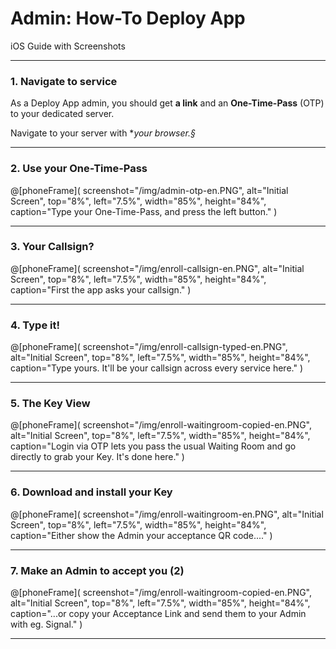 # Admin: How-To Deploy App 
iOS Guide with Screenshots

---
### 1. Navigate to service
As a Deploy App admin, you should get **a link** and an **One-Time-Pass** (OTP) to your dedicated server. 

Navigate to your server with **your browser.§*

---

### 2. Use your One-Time-Pass
@[phoneFrame](
  screenshot="/img/admin-otp-en.PNG",
  alt="Initial Screen",
  top="8%", left="7.5%", width="85%", height="84%",
  caption="Type your One-Time-Pass, and press the left button."
)

---

### 3. Your Callsign?
@[phoneFrame](
  screenshot="/img/enroll-callsign-en.PNG",
  alt="Initial Screen",
  top="8%", left="7.5%", width="85%", height="84%",
  caption="First the app asks your callsign."
)

---

### 4. Type it!
@[phoneFrame](
  screenshot="/img/enroll-callsign-typed-en.PNG",
  alt="Initial Screen",
  top="8%", left="7.5%", width="85%", height="84%",
  caption="Type yours. It'll be your callsign across every service here."
)

---

### 5. The Key View
@[phoneFrame](
  screenshot="/img/enroll-waitingroom-copied-en.PNG",
  alt="Initial Screen",
  top="8%", left="7.5%", width="85%", height="84%",
  caption="Login via OTP lets you pass the usual Waiting Room and go directly to grab your Key. It's done here."
)

---

### 6. Download and install your Key
@[phoneFrame](
  screenshot="/img/enroll-waitingroom-en.PNG",
  alt="Initial Screen",
  top="8%", left="7.5%", width="85%", height="84%",
  caption="Either show the Admin your acceptance QR code...."
)

---

### 7. Make an Admin to accept you (2)
@[phoneFrame](
  screenshot="/img/enroll-waitingroom-copied-en.PNG",
  alt="Initial Screen",
  top="8%", left="7.5%", width="85%", height="84%",
  caption="...or copy your Acceptance Link and send them to your Admin with eg. Signal."
)

---


